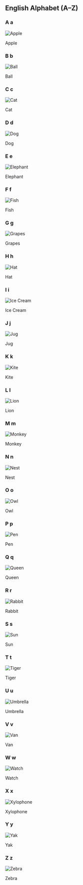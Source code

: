 <section>
  <h2 class="section-title">English Alphabet (A–Z)</h2>
  <div class="grid">
    <div class="card"><h3>A a</h3><img src="images/apple.png" alt="Apple"><p>Apple</p></div>
    <div class="card"><h3>B b</h3><img src="images/ball.png" alt="Ball"><p>Ball</p></div>
    <div class="card"><h3>C c</h3><img src="images/cat.png" alt="Cat"><p>Cat</p></div>
    <div class="card"><h3>D d</h3><img src="images/dog.png" alt="Dog"><p>Dog</p></div>
    <div class="card"><h3>E e</h3><img src="images/elephant.png" alt="Elephant"><p>Elephant</p></div>
    <div class="card"><h3>F f</h3><img src="images/fish.png" alt="Fish"><p>Fish</p></div>
    <div class="card"><h3>G g</h3><img src="images/grapes.png" alt="Grapes"><p>Grapes</p></div>
    <div class="card"><h3>H h</h3><img src="images/hat.png" alt="Hat"><p>Hat</p></div>
    <div class="card"><h3>I i</h3><img src="images/icecream.png" alt="Ice Cream"><p>Ice Cream</p></div>
    <div class="card"><h3>J j</h3><img src="images/jug.png" alt="Jug"><p>Jug</p></div>
    <div class="card"><h3>K k</h3><img src="images/kite.png" alt="Kite"><p>Kite</p></div>
    <div class="card"><h3>L l</h3><img src="images/lion.png" alt="Lion"><p>Lion</p></div>
    <div class="card"><h3>M m</h3><img src="images/monkey.png" alt="Monkey"><p>Monkey</p></div>
    <div class="card"><h3>N n</h3><img src="images/nest.png" alt="Nest"><p>Nest</p></div>
    <div class="card"><h3>O o</h3><img src="images/owl.png" alt="Owl"><p>Owl</p></div>
    <div class="card"><h3>P p</h3><img src="images/pen.png" alt="Pen"><p>Pen</p></div>
    <div class="card"><h3>Q q</h3><img src="images/queen.png" alt="Queen"><p>Queen</p></div>
    <div class="card"><h3>R r</h3><img src="images/rabbit.png" alt="Rabbit"><p>Rabbit</p></div>
    <div class="card"><h3>S s</h3><img src="images/sun.png" alt="Sun"><p>Sun</p></div>
    <div class="card"><h3>T t</h3><img src="images/tiger.png" alt="Tiger"><p>Tiger</p></div>
    <div class="card"><h3>U u</h3><img src="images/umbrella.png" alt="Umbrella"><p>Umbrella</p></div>
    <div class="card"><h3>V v</h3><img src="images/van.png" alt="Van"><p>Van</p></div>
    <div class="card"><h3>W w</h3><img src="images/watch.png" alt="Watch"><p>Watch</p></div>
    <div class="card"><h3>X x</h3><img src="images/xylophone.png" alt="Xylophone"><p>Xylophone</p></div>
    <div class="card"><h3>Y y</h3><img src="images/yak.png" alt="Yak"><p>Yak</p></div>
    <div class="card"><h3>Z z</h3><img src="images/zebra.png" alt="Zebra"><p>Zebra</p></div>
  </div>
</section>
